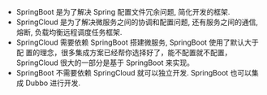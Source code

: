 - SpringBoot 是为了解决 Spring 配置文件冗余问题, 简化开发的框架.
- SpringCloud 是为了解决微服务之间的协调和配置问题, 还有服务之间的通信,
  熔断, 负载均衡远程调度任务框架.
- SpringCloud 需要依赖 SpringBoot 搭建微服务, SpringBoot 使用了默认大于配
  置的理念，很多集成方案已经帮你选择好了，能不配置就不配置，SpringCloud
  很大的一部分是基于 SpringBoot 来实现。
- SpringBoot 不需要依赖 SpringCloud 就可以独立开发. SpringBoot 也可以集成
  Dubbo 进行开发.